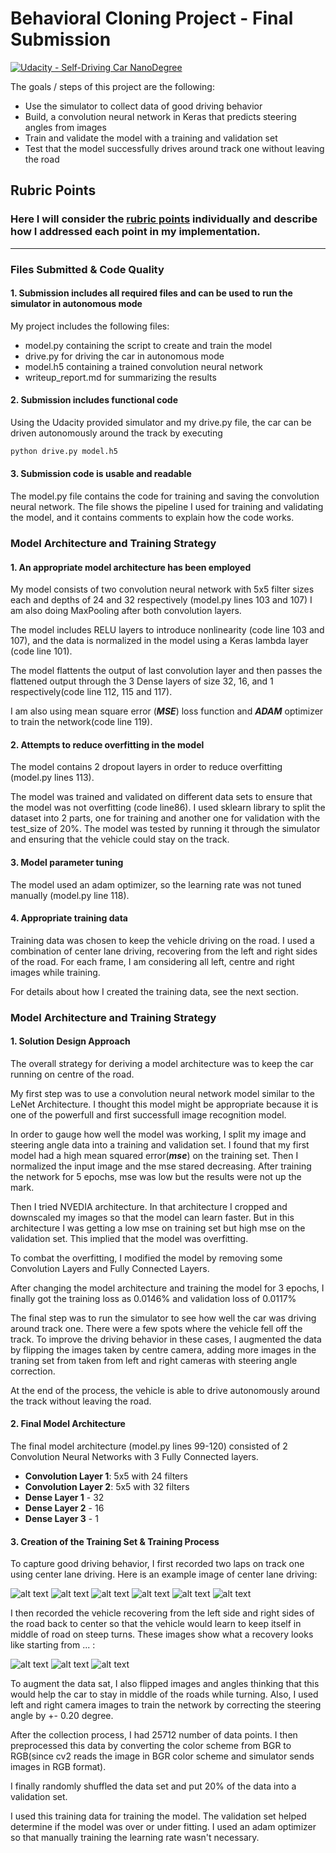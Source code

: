 # **Behavioral Cloning Project - Final Submission** 
[![Udacity - Self-Driving Car NanoDegree](https://s3.amazonaws.com/udacity-sdc/github/shield-carnd.svg)](http://www.udacity.com/drive)

The goals / steps of this project are the following:
* Use the simulator to collect data of good driving behavior
* Build, a convolution neural network in Keras that predicts steering angles from images
* Train and validate the model with a training and validation set
* Test that the model successfully drives around track one without leaving the road

[//]: # (Image References)

[image1]: ./examples/center_1.jpg "Centre Image 1"
[image2]: ./examples/center_2.jpg "Centre Image 2"
[image3]: ./examples/center_3.jpg "Centre Image 3"
[image4]: ./examples/center_4.jpg "Centre Image 4"
[image5]: ./examples/center_5.jpg "Centre Image 5"
[image6]: ./examples/center_6.jpg "Centre Image 6"
[image7]: ./examples/recovery_1.jpg "Recovery Image 1"
[image8]: ./examples/recovery_2.jpg "Recovery Image 2"
[image9]: ./examples/recovery_3.jpg "Recovery Image 3"

## Rubric Points
### Here I will consider the [rubric points](https://review.udacity.com/#!/rubrics/432/view) individually and describe how I addressed each point in my implementation.  

---
### Files Submitted & Code Quality

#### 1. Submission includes all required files and can be used to run the simulator in autonomous mode

My project includes the following files:
* model.py containing the script to create and train the model
* drive.py for driving the car in autonomous mode
* model.h5 containing a trained convolution neural network 
* writeup_report.md for summarizing the results

#### 2. Submission includes functional code
Using the Udacity provided simulator and my drive.py file, the car can be driven autonomously around the track by executing 
```sh
python drive.py model.h5
```

#### 3. Submission code is usable and readable

The model.py file contains the code for training and saving the convolution neural network. The file shows the pipeline I used for training and validating the model, and it contains comments to explain how the code works.

### Model Architecture and Training Strategy

#### 1. An appropriate model architecture has been employed

My model consists of two convolution neural network with 5x5 filter sizes each and depths of 24 and 32 respectively (model.py lines 103 and 107)
I am also doing MaxPooling after both convolution layers.

The model includes RELU layers to introduce nonlinearity (code line 103 and 107), and the data is normalized in the model using a Keras lambda layer (code line 101).

The model flattents the output of last convolution layer and then passes the flattened output through the 3 Dense layers of size 32, 16, and 1 respectively(code line 112, 115 and  117).

I am also using mean square error (***MSE***) loss function  and ***ADAM*** optimizer to train the network(code line 119). 

#### 2. Attempts to reduce overfitting in the model

The model contains 2 dropout layers in order to reduce overfitting (model.py lines 113). 

The model was trained and validated on different data sets to ensure that the model was not overfitting (code line86). I used sklearn library to split the dataset into 2 parts, one for training and another one for validation with the test_size of 20%. The model was tested by running it through the simulator and ensuring that the vehicle could stay on the track.

#### 3. Model parameter tuning

The model used an adam optimizer, so the learning rate was not tuned manually (model.py line 118).

#### 4. Appropriate training data

Training data was chosen to keep the vehicle driving on the road. I used a combination of center lane driving, recovering from the left and right sides of the road. For each frame, I am considering all left, centre and right images while training.

For details about how I created the training data, see the next section. 

### Model Architecture and Training Strategy

#### 1. Solution Design Approach

The overall strategy for deriving a model architecture was to keep the car running on centre of the road.

My first step was to use a convolution neural network model similar to the LeNet Architecture. I thought this model might be appropriate because it is one of the powerfull and first successfull image recognition model. 

In order to gauge how well the model was working, I split my image and steering angle data into a training and validation set. I found that my first model had a high mean squared error(***mse***) on the training set. Then I normalized the input image and the mse stared decreasing. After training the network for 5 epochs, mse was low but the results were not up the mark.

Then I tried NVEDIA architecture. In that architecture I cropped and downscaled my images so that the model can learn faster. But in this architecture I was getting a low mse on training set but high mse on the validation set. This implied that the model was overfitting. 

To combat the overfitting, I modified the model by removing some Convolution Layers and Fully Connected Layers.

After changing the model architecture and training the model for 3 epochs, I finally got the training loss as 0.0146% and validation loss of 0.0117%

The final step was to run the simulator to see how well the car was driving around track one. There were a few spots where the vehicle fell off the track. To improve the driving behavior in these cases, I augmented the data by flipping the images taken by centre camera, adding more images in the traning set from taken from left and right cameras with steering angle correction.

At the end of the process, the vehicle is able to drive autonomously around the track without leaving the road.

#### 2. Final Model Architecture

The final model architecture (model.py lines 99-120) consisted of 2 Convolution Neural Networks with 3 Fully Connected layers.

 - **Convolution Layer 1**:  5x5 with 24 filters
 - **Convolution Layer 2**: 5x5 with 32 filters
 - **Dense Layer 1** - 32
 - **Dense Layer 2** - 16
 - **Dense Layer 3** - 1


#### 3. Creation of the Training Set & Training Process

To capture good driving behavior, I first recorded two laps on track one using center lane driving. Here is an example image of center lane driving:

![alt text][image1]
![alt text][image2]
![alt text][image3]
![alt text][image4]
![alt text][image5]
![alt text][image6]

I then recorded the vehicle recovering from the left side and right sides of the road back to center so that the vehicle would learn to keep itself in middle of road on steep turns. These images show what a recovery looks like starting from ... :

![alt text][image7]
![alt text][image8]
![alt text][image9]

To augment the data sat, I also flipped images and angles thinking that this would help the car to stay in middle of the roads while turning.
Also, I used left and right camera images to train the network by correcting the steering angle by +- 0.20 degree.

After the collection process, I had 25712 number of data points. I then preprocessed this data by converting the color scheme from BGR to RGB(since cv2 reads the image in BGR color scheme and simulator sends images in RGB format). 


I finally randomly shuffled the data set and put 20% of the data into a validation set. 

I used this training data for training the model. The validation set helped determine if the model was over or under fitting. I used an adam optimizer so that manually training the learning rate wasn't necessary.
